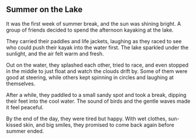 ## Summer on the Lake

It was the first week of summer break, and the sun was shining bright. A group of friends decided to spend the afternoon kayaking at the lake.

They carried their paddles and life jackets, laughing as they raced to see who could push their kayak into the water first. The lake sparkled under the sunlight, and the air felt warm and fresh.

Out on the water, they splashed each other, tried to race, and even stopped in the middle to just float and watch the clouds drift by. Some of them were good at steering, while others kept spinning in circles and laughing at themselves.

After a while, they paddled to a small sandy spot and took a break, dipping their feet into the cool water. The sound of birds and the gentle waves made it feel peaceful.

By the end of the day, they were tired but happy. With wet clothes, sun-kissed skin, and big smiles, they promised to come back again before summer ended.